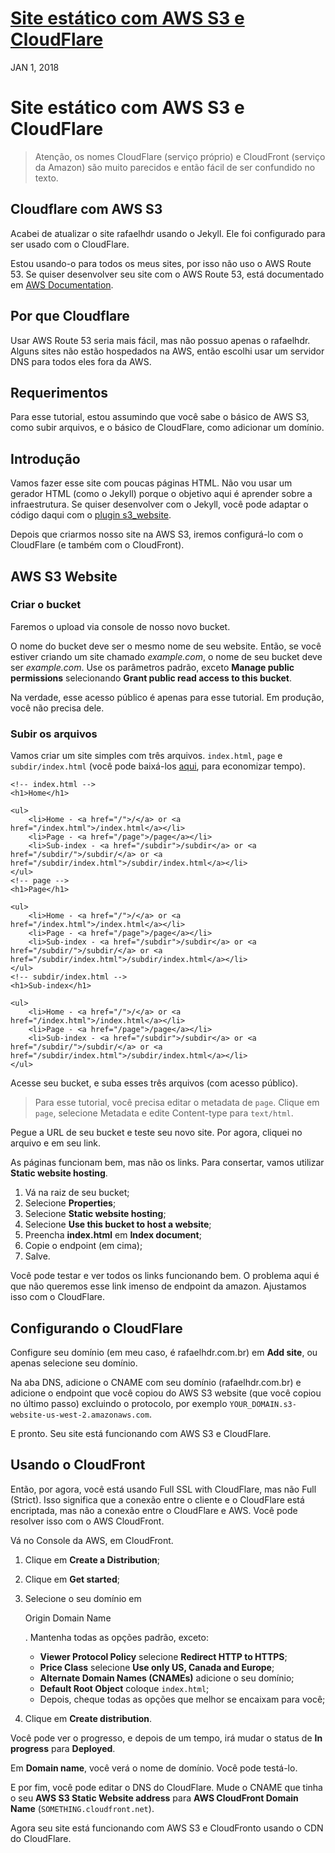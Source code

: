 # [Site estático com AWS S3 e CloudFlare](https://www.rafaelhdr.com.br/pt_br/blog/static-website-with-aws-s3-and-cloudflare)

JAN 1, 2018

# Site estático com AWS S3 e CloudFlare

> Atenção, os nomes CloudFlare (serviço próprio) e CloudFront (serviço da Amazon) são muito parecidos e então fácil de ser confundido no texto.

## Cloudflare com AWS S3

Acabei de atualizar o site rafaelhdr usando o Jekyll. Ele foi configurado para ser usado com o CloudFlare.

Estou usando-o para todos os meus sites, por isso não uso o AWS Route 53. Se quiser desenvolver seu site com o AWS Route 53, está documentado em [AWS Documentation](https://docs.aws.amazon.com/AmazonS3/latest/dev/website-hosting-custom-domain-walkthrough.html).

## Por que Cloudflare

Usar AWS Route 53 seria mais fácil, mas não possuo apenas o rafaelhdr. Alguns sites não estão hospedados na AWS, então escolhi usar um servidor DNS para todos eles fora da AWS.

## Requerimentos

Para esse tutorial, estou assumindo que você sabe o básico de AWS S3, como subir arquivos, e o básico de CloudFlare, como adicionar um domínio.

## Introdução

Vamos fazer esse site com poucas páginas HTML. Não vou usar um gerador HTML (como o Jekyll) porque o objetivo aqui é aprender sobre a infraestrutura. Se quiser desenvolver com o Jekyll, você pode adaptar o código daqui com o [plugin s3_website](https://github.com/laurilehmijoki/s3_website).

Depois que criarmos nosso site na AWS S3, iremos configurá-lo com o CloudFlare (e também com o CloudFront).

## AWS S3 Website

### Criar o bucket

Faremos o upload via console de nosso novo bucket.

O nome do bucket deve ser o mesmo nome de seu website. Então, se você estiver criando um site chamado *example.com*, o nome de seu bucket deve ser *example.com*. Use os parâmetros padrão, exceto **Manage public permissions** selecionando **Grant public read access to this bucket**.

Na verdade, esse acesso público é apenas para esse tutorial. Em produção, você não precisa dele.

### Subir os arquivos

Vamos criar um site simples com três arquivos. `index.html`, `page` e `subdir/index.html` (você pode baixá-los [aqui](https://www.rafaelhdr.com.br/pt_br/assets/posts/2018-01-02-static-website-with-aws-s3-and-cloudflare/pages.zip), para economizar tempo).

```
<!-- index.html -->
<h1>Home</h1>

<ul>
    <li>Home - <a href="/">/</a> or <a href="/index.html">/index.html</a></li>
    <li>Page - <a href="/page">/page</a></li>
    <li>Sub-index - <a href="/subdir">/subdir</a> or <a href="/subdir/">/subdir/</a> or <a href="/subdir/index.html">/subdir/index.html</a></li>
</ul>
<!-- page -->
<h1>Page</h1>

<ul>
    <li>Home - <a href="/">/</a> or <a href="/index.html">/index.html</a></li>
    <li>Page - <a href="/page">/page</a></li>
    <li>Sub-index - <a href="/subdir">/subdir</a> or <a href="/subdir/">/subdir/</a> or <a href="/subdir/index.html">/subdir/index.html</a></li>
</ul>
<!-- subdir/index.html -->
<h1>Sub-index</h1>

<ul>
    <li>Home - <a href="/">/</a> or <a href="/index.html">/index.html</a></li>
    <li>Page - <a href="/page">/page</a></li>
    <li>Sub-index - <a href="/subdir">/subdir</a> or <a href="/subdir/">/subdir/</a> or <a href="/subdir/index.html">/subdir/index.html</a></li>
</ul>
```

Acesse seu bucket, e suba esses três arquivos (com acesso público).

> Para esse tutorial, você precisa editar o metadata de `page`. Clique em `page`, selecione Metadata e edite Content-type para `text/html`.

Pegue a URL de seu bucket e teste seu novo site. Por agora, cliquei no arquivo e em seu link.

As páginas funcionam bem, mas não os links. Para consertar, vamos utilizar **Static website hosting**.

1. Vá na raiz de seu bucket;
2. Selecione **Properties**;
3. Selecione **Static website hosting**;
4. Selecione **Use this bucket to host a website**;
5. Preencha **index.html** em **Index document**;
6. Copie o endpoint (em cima);
7. Salve.

Você pode testar e ver todos os links funcionando bem. O problema aqui é que não queremos esse link imenso de endpoint da amazon. Ajustamos isso com o CloudFlare.

## Configurando o CloudFlare

Configure seu domínio (em meu caso, é rafaelhdr.com.br) em **Add site**, ou apenas selecione seu domínio.

Na aba DNS, adicione o CNAME com seu domínio (rafaelhdr.com.br) e adicione o endpoint que você copiou do AWS S3 website (que você copiou no último passo) excluindo o protocolo, por exemplo `YOUR_DOMAIN.s3-website-us-west-2.amazonaws.com`.

E pronto. Seu site está funcionando com AWS S3 e CloudFlare.

## Usando o CloudFront

Então, por agora, você está usando Full SSL with CloudFlare, mas não Full (Strict). Isso significa que a conexão entre o cliente e o CloudFlare está encriptada, mas não a conexão entre o CloudFlare e AWS. Você pode resolver isso com o AWS CloudFront.

Vá no Console da AWS, em CloudFront.

1. Clique em **Create a Distribution**;

2. Clique em **Get started**;

3. Selecione o seu domínio em

    

   Origin Domain Name

   . Mantenha todas as opções padrão, exceto:

   - **Viewer Protocol Policy** selecione **Redirect HTTP to HTTPS**;
   - **Price Class** selecione **Use only US, Canada and Europe**;
   - **Alternate Domain Names (CNAMEs)** adicione o seu domínio;
   - **Default Root Object** coloque `index.html`;
   - Depois, cheque todas as opções que melhor se encaixam para você;

4. Clique em **Create distribution**.

Você pode ver o progresso, e depois de um tempo, irá mudar o status de **In progress** para **Deployed**.

Em **Domain name**, você verá o nome de domínio. Você pode testá-lo.

E por fim, você pode editar o DNS do CloudFlare. Mude o CNAME que tinha o seu **AWS S3 Static Website address** para **AWS CloudFront Domain Name** (`SOMETHING.cloudfront.net`).

Agora seu site está funcionando com AWS S3 e CloudFronto usando o CDN do CloudFlare.